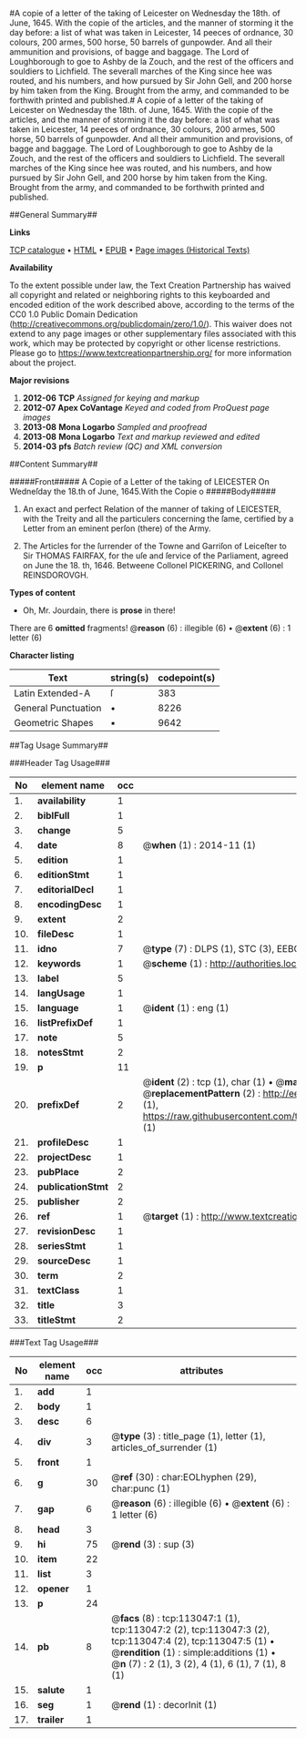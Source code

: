 #A copie of a letter of the taking of Leicester on Wednesday the 18th. of June, 1645. With the copie of the articles, and the manner of storming it the day before: a list of what was taken in Leicester, 14 peeces of ordnance, 30 colours, 200 armes, 500 horse, 50 barrels of gunpowder. And all their ammunition and provisions, of bagge and baggage. The Lord of Loughborough to goe to Ashby de la Zouch, and the rest of the officers and souldiers to Lichfield. The severall marches of the King since hee was routed, and his numbers, and how pursued by Sir John Gell, and 200 horse by him taken from the King. Brought from the army, and commanded to be forthwith printed and published.#
A copie of a letter of the taking of Leicester on Wednesday the 18th. of June, 1645. With the copie of the articles, and the manner of storming it the day before: a list of what was taken in Leicester, 14 peeces of ordnance, 30 colours, 200 armes, 500 horse, 50 barrels of gunpowder. And all their ammunition and provisions, of bagge and baggage. The Lord of Loughborough to goe to Ashby de la Zouch, and the rest of the officers and souldiers to Lichfield. The severall marches of the King since hee was routed, and his numbers, and how pursued by Sir John Gell, and 200 horse by him taken from the King. Brought from the army, and commanded to be forthwith printed and published.

##General Summary##

**Links**

[TCP catalogue](http://www.ota.ox.ac.uk/tcp/)  • 
[HTML](http://tei.it.ox.ac.uk/tcp/Texts-HTML/free/A80/A80465.html)  • 
[EPUB](http://tei.it.ox.ac.uk/tcp/Texts-EPUB/free/A80/A80465.epub) • 
[Page images (Historical Texts)](https://historicaltexts.jisc.ac.uk/eebo-99860920e)

**Availability**

To the extent possible under law, the Text Creation Partnership has waived all copyright and related or neighboring rights to this keyboarded and encoded edition of the work described above, according to the terms of the CC0 1.0 Public Domain Dedication (http://creativecommons.org/publicdomain/zero/1.0/). This waiver does not extend to any page images or other supplementary files associated with this work, which may be protected by copyright or other license restrictions. Please go to https://www.textcreationpartnership.org/ for more information about the project.

**Major revisions**

1. __2012-06__ __TCP__ *Assigned for keying and markup*
1. __2012-07__ __Apex CoVantage__ *Keyed and coded from ProQuest page images*
1. __2013-08__ __Mona Logarbo__ *Sampled and proofread*
1. __2013-08__ __Mona Logarbo__ *Text and markup reviewed and edited*
1. __2014-03__ __pfs__ *Batch review (QC) and XML conversion*

##Content Summary##

#####Front#####
A Copie of a Letter of the taking of LEICESTER On Wedneſday the 18.th of June, 1645.With the Copie o
#####Body#####

1. An exact and perfect Relation of the manner of taking of LEICESTER, with the Treity and all the particulers concerning the ſame, certified by a Letter from an eminent perſon (there) of the Army.

1. The Articles for the ſurrender of the Towne and Garriſon of Leiceſter to Sir THOMAS FAIRFAX, for the uſe and ſervice of the Parliament, agreed on June the 18. th, 1646. Betweene Collonel PICKERING, and Collonel REINSDOROVGH.

**Types of content**

  * Oh, Mr. Jourdain, there is **prose** in there!

There are 6 **omitted** fragments! 
 @__reason__ (6) : illegible (6)  •  @__extent__ (6) : 1 letter (6)

**Character listing**


|Text|string(s)|codepoint(s)|
|---|---|---|
|Latin Extended-A|ſ|383|
|General Punctuation|•|8226|
|Geometric Shapes|▪|9642|

##Tag Usage Summary##

###Header Tag Usage###

|No|element name|occ|attributes|
|---|---|---|---|
|1.|__availability__|1||
|2.|__biblFull__|1||
|3.|__change__|5||
|4.|__date__|8| @__when__ (1) : 2014-11 (1)|
|5.|__edition__|1||
|6.|__editionStmt__|1||
|7.|__editorialDecl__|1||
|8.|__encodingDesc__|1||
|9.|__extent__|2||
|10.|__fileDesc__|1||
|11.|__idno__|7| @__type__ (7) : DLPS (1), STC (3), EEBO-CITATION (1), PROQUEST (1), VID (1)|
|12.|__keywords__|1| @__scheme__ (1) : http://authorities.loc.gov/ (1)|
|13.|__label__|5||
|14.|__langUsage__|1||
|15.|__language__|1| @__ident__ (1) : eng (1)|
|16.|__listPrefixDef__|1||
|17.|__note__|5||
|18.|__notesStmt__|2||
|19.|__p__|11||
|20.|__prefixDef__|2| @__ident__ (2) : tcp (1), char (1)  •  @__matchPattern__ (2) : ([0-9\-]+):([0-9IVX]+) (1), (.+) (1)  •  @__replacementPattern__ (2) : http://eebo.chadwyck.com/downloadtiff?vid=$1&page=$2 (1), https://raw.githubusercontent.com/textcreationpartnership/Texts/master/tcpchars.xml#$1 (1)|
|21.|__profileDesc__|1||
|22.|__projectDesc__|1||
|23.|__pubPlace__|2||
|24.|__publicationStmt__|2||
|25.|__publisher__|2||
|26.|__ref__|1| @__target__ (1) : http://www.textcreationpartnership.org/docs/. (1)|
|27.|__revisionDesc__|1||
|28.|__seriesStmt__|1||
|29.|__sourceDesc__|1||
|30.|__term__|2||
|31.|__textClass__|1||
|32.|__title__|3||
|33.|__titleStmt__|2||


###Text Tag Usage###

|No|element name|occ|attributes|
|---|---|---|---|
|1.|__add__|1||
|2.|__body__|1||
|3.|__desc__|6||
|4.|__div__|3| @__type__ (3) : title_page (1), letter (1), articles_of_surrender (1)|
|5.|__front__|1||
|6.|__g__|30| @__ref__ (30) : char:EOLhyphen (29), char:punc (1)|
|7.|__gap__|6| @__reason__ (6) : illegible (6)  •  @__extent__ (6) : 1 letter (6)|
|8.|__head__|3||
|9.|__hi__|75| @__rend__ (3) : sup (3)|
|10.|__item__|22||
|11.|__list__|3||
|12.|__opener__|1||
|13.|__p__|24||
|14.|__pb__|8| @__facs__ (8) : tcp:113047:1 (1), tcp:113047:2 (2), tcp:113047:3 (2), tcp:113047:4 (2), tcp:113047:5 (1)  •  @__rendition__ (1) : simple:additions (1)  •  @__n__ (7) : 2 (1), 3 (2), 4 (1), 6 (1), 7 (1), 8 (1)|
|15.|__salute__|1||
|16.|__seg__|1| @__rend__ (1) : decorInit (1)|
|17.|__trailer__|1||
